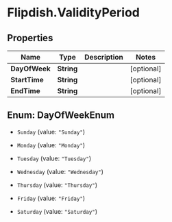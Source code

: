 # Flipdish.ValidityPeriod

## Properties

Name | Type | Description | Notes
------------ | ------------- | ------------- | -------------
**DayOfWeek** | **String** |  | [optional] 
**StartTime** | **String** |  | [optional] 
**EndTime** | **String** |  | [optional] 



## Enum: DayOfWeekEnum


* `Sunday` (value: `"Sunday"`)

* `Monday` (value: `"Monday"`)

* `Tuesday` (value: `"Tuesday"`)

* `Wednesday` (value: `"Wednesday"`)

* `Thursday` (value: `"Thursday"`)

* `Friday` (value: `"Friday"`)

* `Saturday` (value: `"Saturday"`)




